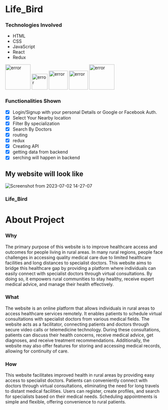 <h1>Life_Bird</h1>

### Technologies Involved

- HTML
- CSS
- JavaScript
- React
- Redux

<div>
  <img style="width:80px"src="https://cdn3d.iconscout.com/3d/free/thumb/free-html-5728485-4781249.png?f=webp" alt="error"/>
  <img style="width:50px"src="https://upload.wikimedia.org/wikipedia/commons/thumb/d/d5/CSS3_logo_and_wordmark.svg/1200px-CSS3_logo_and_wordmark.svg.png" alt="error"/>
  <img style="width:60px"src="https://www.freepnglogos.com/uploads/javascript-png/png-javascript-badge-picture-8.png" alt="error"/>
  <img style="width:60px"src="https://ionicframework.com/docs/icons/logo-react-icon.png" alt="error"/>
  <img style="width:80px"src="https://logodix.com/logo/1614302.png" alt="error"/>
</div>

### Functionalities Shown
- [x] Login/Signup with your personal Details or Google or Facebook Auth.
- [x] Select Your Nearby location
- [x] Filter By specialization
- [x] Search By Doctors
- [x] routing
- [x] redux
- [x] Creating API
- [x] getting data from backend
- [x] serching will happen in backend

<h2>My website will look like</h1>


![Screenshot from 2023-07-02 14-27-07](https://github.com/shireesha93470/LifeBird/assets/112804232/1b3df260-c879-4714-9212-6f18dd70604c)

### Life_Bird
<h1>About Project</h1>
<h3>Why</h3>
<p> The primary purpose of this website is to improve healthcare access and outcomes for people living in rural areas. In many rural regions, people face challenges in accessing quality medical care due to limited healthcare facilities and long distances to specialist doctors. This website aims to bridge this healthcare gap by providing a platform where individuals can easily connect with specialist doctors through virtual consultations. By doing so, it empowers rural communities to stay healthy, receive expert medical advice, and manage their health effectively.
</p>
<h3>What</h3>
<p>The website is an online platform that allows individuals in rural areas to access healthcare services remotely. It enables patients to schedule virtual consultations with specialist doctors from various medical fields. The website acts as a facilitator, connecting patients and doctors through secure video calls or telemedicine technology. During these consultations, patients can discuss their health concerns, receive medical advice, get diagnoses, and receive treatment recommendations. Additionally, the website may also offer features for storing and accessing medical records, allowing for continuity of care.</p>
<h3>How</h3>
<p>This website facilitates improved health in rural areas by providing easy access to specialist doctors. Patients can conveniently connect with doctors through virtual consultations, eliminating the need for long travels to distant medical facilities. Users can register, create profiles, and search for specialists based on their medical needs. Scheduling appointments is simple and flexible, offering convenience to rural patients.</p>


